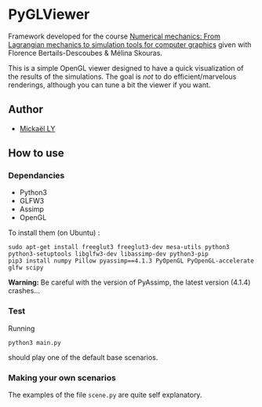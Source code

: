
# PyGLViewer

Framework developed for the course [Numerical mechanics: From Lagrangian mechanics to simulation tools for computer graphics](https://team.inria.fr/elan/classes/) given with Florence Bertails-Descoubes & Mélina Skouras.

This is a simple OpenGL viewer designed to have a quick visualization of the results of the simulations. The goal is *not* to do efficient/marvelous renderings, although you can tune a bit the viewer if you want.

## Author 

* [Mickaël LY](https://github.com/Astcort/)

## How to use

### Dependancies 

* Python3
* GLFW3
* Assimp
* OpenGL

To install them (on Ubuntu) :
```
sudo apt-get install freeglut3 freeglut3-dev mesa-utils python3 python3-setuptools libglfw3-dev libassimp-dev python3-pip
pip3 install numpy Pillow pyassimp==4.1.3 PyOpenGL PyOpenGL-accelerate glfw scipy
```
**Warning:** Be careful with the version of PyAssimp, the latest version (4.1.4) crashes...


### Test

Running
```
python3 main.py
```
should play one of the default base scenarios.

### Making your own scenarios

The examples of the file `scene.py` are quite self explanatory. 